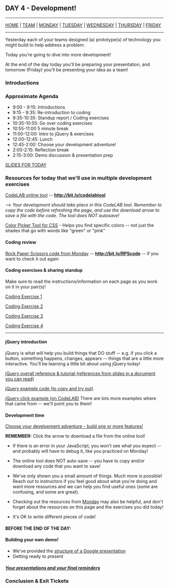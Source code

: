 ## DAY 4 - Development!

---

[HOME](https://witny-summer-guild-2018.github.io/) |
[TEAM](instructors.md) |
[MONDAY](https://witny-summer-guild-2018.github.io/monday) |
[TUESDAY](https://witny-summer-guild-2018.github.io/tuesday) |
[WEDNESDAY](https://witny-summer-guild-2018.github.io/wednesday) |
[THURSDAY](https://witny-summer-guild-2018.github.io/thursday) |
[FRIDAY](https://witny-summer-guild-2018.github.io/friday)

---

Yesterday each of your teams designed (a) prototype(s) of technology you might build to help address a problem.

Today you're going to dive into more development!

At the end of the day today you'll be preparing your presentation, and tomorrow (Friday) you'll be presenting your idea as a team!

### Introductions

### Approximate Agenda

* 9:00 - 9:15: Introductions
* 9:15 - 9:35: Re-introduction to coding
* 9:35-10:35: Standup report / Coding exercises
* 10:35-10:55: Go over coding exercises
* 10:55-11:00 5 minute break
* 11:00-12:00: Intro to jQuery & exercises
* 12:00-12:45: Lunch
* 12:45-2:00: Choose your development adventure!
* 2:00-2:15: Reflection break
* 2:15-3:00: Demo discussion & presentation prep

[SLIDES FOR TODAY](https://drive.google.com/file/d/1MCllpfpLpJcUzNOXUnFyllZoew-UxffB/view?usp=sharing)

### Resources for today that we'll use in multiple development exercises

[CodeLAB online tool](https://www.tutorialrepublic.com/codelab.php?topic=html&file=simple-document) -- **http://bit.ly/codelabtool**

--> *Your development should take place in this CodeLAB tool. Remember to copy the code before refreshing the page, and use the download arrow to save a file with the code. The tool does NOT autosave!*

[Color Picker Tool for CSS](https://htmlcolorcodes.com/) - Helps you find specific colors -- not just the shades that go with words like "green" or "pink"

#### Coding review

[Rock Paper Scissors code from Monday](http://bit.ly/RPScode) -- **http://bit.ly/RPScode** -- if you want to check it out again

#### Coding exercises & sharing standup

Make sure to read the instructions/information on each page as you work on it in your pair(s)!

[Coding Exercise 1](day4_intro_ex2.md)

[Coding Exercise 2](js_day_code.md)

[Coding Exercise 3](day4_intro_ex1.md)

[Coding Exercise 4](day4_intro_ex3.md)

---

#### jQuery introduction

jQuery is what will help you build things that DO stuff -- e.g. if you click a button, something happens, changes, appears -- things that are a little more interactive. You'll be learning a little bit about using jQuery today!

[jQuery overall reference & tutorial (references from slides in a document you can read)](https://witny-summer-guild-2018.github.io/day_4_exercise_2.html)

[jQuery example code (to copy and try out)](jquery_ex_code.md)

[jQuery click example (on CodeLAB)](https://www.tutorialrepublic.com/codelab.php?topic=jquery&file=execute-a-function-on-click-event) There are lots more examples where that came from -- we'll point you to them!

#### Development time

[Choose your development adventure - build one or more features!](https://witny-summer-guild-2018.github.io/day_4_exercise_3.html)

**REMEMBER:** Click the arrow to download a file from the online tool!

* If there is an error in your JavaScript, you won't see what you expect -- and probably will have to debug it, like you practiced on Monday!

* The online tool does NOT auto-save -- you have to copy and/or download any code that you want to save!

* We've only shown you a small amount of things. Much more is possible! Reach out to instructors if you feel good about what you're doing and want more resources and we can help you find useful ones (some are confusing, and some are great).

* Checking out the resources from [Monday](monday.md) may also be helpful, and don't forget about the resources on this page and the exercises you did today!

* It's OK to write different pieces of code!


#### **BEFORE THE END OF THE DAY:**

#### Building your own demo!

* We've provided the [structure of a Google presentation](https://docs.google.com/presentation/d/1_C5d6nygVKWSTb5hbsLovjff6FepnbU3OkBZTZtBVSc/edit?usp=sharing)
* Getting ready to present

##### [Your presentations and your final reminders](final_reminders.md)

### Conclusion & Exit Tickets

